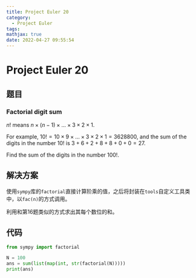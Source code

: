 ```yaml
---
title: Project Euler 20
category:
  - Project Euler
tags:
mathjax: true
date: 2022-04-27 09:55:54
---
```


<escape><!-- more --></escape>

# Project Euler 20

## 题目

### Factorial digit sum

$n!$ means $n \times (n − 1) \times \dots \times 3 \times 2 \times 1$.

For example, $10! = 10 \times 9 \times \dots \times 3 \times 2 \times 1 = 3628800$, and the sum of the digits in the number $10!$ is $3 + 6 + 2 + 8 + 8 + 0 + 0 = 27$.

Find the sum of the digits in the number $100!$.

## 解决方案

使用`sympy`库的`factorial`直接计算阶乘的值，之后将封装在`tools`自定义工具类中，以`fac(n)`的方式调用。

利用和第16题类似的方式求出其每个数位的和。

## 代码

```py
from sympy import factorial

N = 100
ans = sum(list(map(int, str(factorial(N)))))
print(ans)
```
